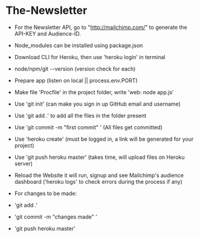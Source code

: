 # The-Newsletter
- For the Newsletter API, go to "http://mailchimp.com/" to generate the API-KEY and Audience-ID.

-  Node_modules can be installed using package.json

- Download CLI for Heroku, then use 'heroku login' in terminal

- node/npm/git --version (version check for each)

- Prepare app (listen on  local || process.env.PORT) 

- Make file 'Procfile' in the project folder, write 'web: node app.js'

- Use 'git init' (can make you sign in up GitHub email and username)

- Use 'git add .' to add all the files in the folder present 

- Use 'git commit -m "first commit" ' (All files get committed)

- Use 'heroku create' (must be logged in, a link will be generated for your project)

- Use 'git push heroku master' (takes time, will upload files on Heroku
server)

- Reload the Website it will run, signup and see Mailchimp's audience dashboard
 ('heroku logs' to check errors during the process if any)

- For changes to be made:

- 'git add .'

- 'git commit -m "changes made" '

- 'git push heroku master'  
